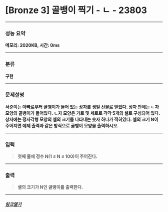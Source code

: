 # [Bronze 3] 골뱅이 찍기 - ㄴ - 23803
___
### **성능 요약**  
**메모리: 2020KB, 시간: 0ms**
___
### **분류**
**<p>구현</p>**
___
### **문제설명**  
**<p>서준이는 아빠로부터 골뱅이가 들어 있는 상자를 생일 선물로 받았다. 상자 안에는 ㄴ자 모양의 골뱅이가 들어있다. ㄴ자 모양은 가로 및 세로로 각각 5개의 셀로 구성되어 있다. 상자에는 정사각형 모양의 셀의 크기를 나타내는 숫자 하나가 적혀있다. 셀의 크기 N이 주어지면 예제 출력과 같은 방식으로 골뱅이 모양을 출력하시오.</p>**
___
### **입력**  
 > **<p>첫째 줄에 정수 N(1 ≤ N ≤ 100)이 주어진다.</p>**
 
 ___
### **출력**  
 > **<p>셀의 크기가 N인 골뱅이를 출력한다.</p>**
 
 ____
 ##### [*링크열기*](https://www.acmicpc.net/problem/23803)